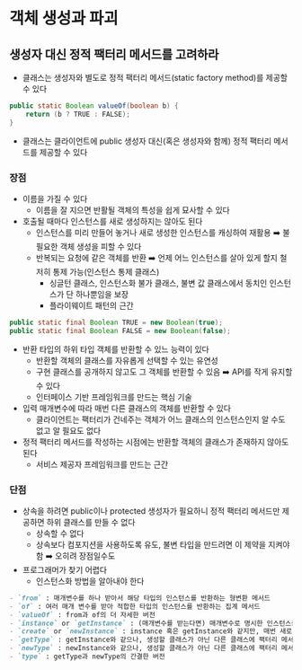 # 객체 생성과 파괴

## 생성자 대신 정적 팩터리 메서드를 고려하라

- 클래스는 생성자와 별도로 정적 팩터리 메서드(static factory method)를 제공할 수 있다

```java
public static Boolean valueOf(boolean b) {
    return (b ? TRUE : FALSE);
}
```

- 클래스는 클라이언트에 public 생성자 대신(혹은 생성자와 함께) 정적 팩터리 메서드를 제공할 수 있다

### 장점

- 이름을 가질 수 있다
  - 이름을 잘 지으면 반활될 객체의 특성을 쉽게 묘사할 수 있다
- 호출될 때마다 인스턴스를 새로 생성하지는 않아도 된다
  - 인스턴스를 미리 만들어 놓거나 새로 생성한 인스턴스를 캐싱하여 재활용 ➡️ 불필요한 객체 생성을 피할 수 있다
  - 반복되는 요청에 같은 객체를 반환 ➡️ 언제 어느 인스턴스를 살아 있게 할지 철저히 통제 가능(인스턴스 통제 클래스)
    - 싱글턴 클래스, 인스턴스화 불가 클래스, 불변 값 클래스에서 동치인 인스턴스가 단 하나뿐임을 보장
    - 플라이웨이트 패턴의 근간

```java
public static final Boolean TRUE = new Boolean(true);
public static final Boolean FALSE = new Boolean(false);
```

- 반환 타입의 하위 타입 객체를 반환할 수 있느 능력이 있다
  - 반환할 객체의 클래스를 자유롭게 선택할 수 있는 유연성
  - 구현 클래스를 공개하지 않고도 그 객체를 반환할 수 있음 ➡️ API를 작게 유지할 수 있다
  - 인터페이스 기반 프레임워크를 만드는 핵심 기술
- 입력 매개변수에 따라 매번 다른 클래스의 객체를 반환할 수 있다
  - 클라이언트는 팩터리가 건네주는 객체가 어느 클래스의 인스턴스인지 알 수도 없고 알 필요도 없다
- 정적 팩터리 메서드를 작성하는 시점에는 반환할 객체의 클래스가 존재하지 않아도 된다
  - 서비스 제공자 프레임워크를 만드는 근간

### 단점

- 상속을 하려면 public이나 protected 생성자가 필요하니 정적 팩터리 메서드만 제공하면 하위 클래스를 만들 수 없다
  - 상속할 수 없다
  - 상속보다 컴포지션을 사용하도록 유도, 불변 타입을 만드려면 이 제약을 지켜야 함 ➡️ 오히려 장점일수도
- 프로그래머가 찾기 어렵다
  - 인스턴스화 방법을 알아내야 한다

```markdown
- `from` : 매개변수를 하나 받아서 해당 타입의 인스턴스를 반환하는 형변환 메서드
- `of` : 여러 매개 변수를 받아 적합한 타입의 인스턴스를 반환하는 집계 메서드
- `valueOf` : from과 of의 더 자세한 버전
- `instance` or `getInstance` : (매개변수를 받는다면) 매개변수로 명시한 인스턴스를 반환하지만, 같은 인스턴스입을 보장하지는 않는다
- `create` or `newInstance` : instance 혹은 getInstance와 같지만, 매번 새로운 인스턴스를 생성해 반환함을 보장
- `getType` : getInstance와 같으나, 생성할 클래스가 아닌 다른 클래스에 팩터리 메서드를 정의할 때 사용(Type : 팩터리 메서드가 반환할 객체의 타입)
- `newType` : newInstance와 같으나, 생성할 클래스가 아닌 다른 클래스에 팩터리 메서드를 정의할 때 사용(Type : 팩터리 메서드가 반환할 객체의 타입)
- `type` : getType과 newType의 간결한 버전
```
